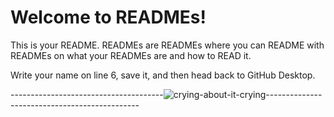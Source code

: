 # Welcome to READMEs!

This is your README. READMEs are READMEs where you can README with READMEs on what your READMEs are and how to READ it.

Write your name on line 6, save it, and then head back to GitHub Desktop.

--------------------------------------![crying-about-it-crying](https://github.com/user-attachments/assets/6320486c-f35f-4f1c-80db-1bdee243111c)----------------------------------------------
